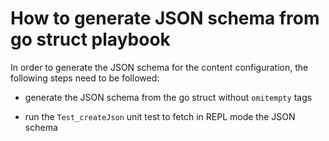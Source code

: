 # How to generate JSON schema from go struct playbook

In order to generate the JSON schema for the content configuration, the following steps need to be followed:

- generate the JSON schema from the go struct without `omitempty` tags

- run the `Test_createJson` unit test to fetch in REPL mode the JSON schema
